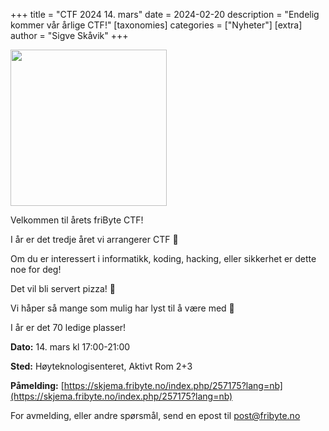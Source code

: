 +++
title = "CTF 2024 14. mars"
date = 2024-02-20
description = "Endelig kommer vår årlige CTF!"
[taxonomies]
categories = ["Nyheter"]
[extra]
author = "Sigve Skåvik"
+++

<img src="/nyheter/ctf24/CTF-Logo.png" width="250" /> <br>

Velkommen til årets friByte CTF!

I år er det tredje året vi arrangerer CTF 🚩

Om du er interessert i informatikk, koding, hacking, eller sikkerhet er dette
noe for deg!

Det vil bli servert pizza! 🍕

Vi håper så mange som mulig har lyst til å være med 🫶

I år er det 70 ledige plasser!

**Dato:** 14. mars kl 17:00-21:00

**Sted:** Høyteknologisenteret, Aktivt Rom 2+3

**Påmelding:**
[https://skjema.fribyte.no/index.php/257175?lang=nb](https://skjema.fribyte.no/index.php/257175?lang=nb)

For avmelding, eller andre spørsmål, send en epost til post@fribyte.no
